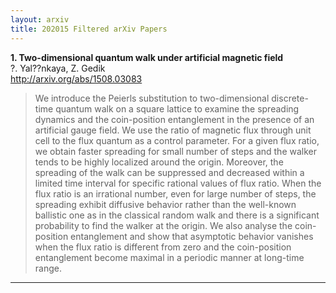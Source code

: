 ```yaml
---
layout: arxiv
title: 202015 Filtered arXiv Papers
---
```


**1.    Two-dimensional quantum walk under artificial magnetic field**  
?. Yal??nkaya, Z. Gedik  
http://arxiv.org/abs/1508.03083  
<blockquote>
<p>
We introduce the Peierls substitution to two-dimensional discrete-time quantum walk on a square lattice to examine the spreading dynamics and the coin-position entanglement in the presence of an artificial gauge field. We use the ratio of magnetic flux through unit cell to the flux quantum as a control parameter. For a given flux ratio, we obtain faster spreading for small number of steps and the walker tends to be highly localized around the origin. Moreover, the spreading of the walk can be suppressed and decreased within a limited time interval for specific rational values of flux ratio. When the flux ratio is an irrational number, even for large number of steps, the spreading exhibit diffusive behavior rather than the well-known ballistic one as in the classical random walk and there is a significant probability to find the walker at the origin. We also analyse the coin-position entanglement and show that asymptotic behavior vanishes when the flux ratio is different from zero and the coin-position entanglement become maximal in a periodic manner at long-time range.
</p>
</blockquote>

------

